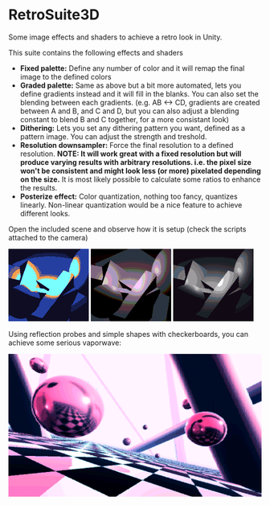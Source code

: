 # RetroSuite3D
Some image effects and shaders to achieve a retro look in Unity.

This suite contains the following effects and shaders

* **Fixed palette:** Define any number of color and it will remap the final image to the defined colors
* **Graded palette:** Same as above but a bit more automated, lets you define gradients instead and it will fill in the blanks. You can also set the blending between each gradients. (e.g. AB <-> CD, gradients are created between A and B, and C and D, but you can also adjust a blending constant to blend B and C together, for a more consistant look)
* **Dithering:** Lets you set any dithering pattern you want, defined as a pattern image. You can adjust the strength and treshold.
* **Resolution downsampler:** Force the final resolution to a defined resolution. **NOTE: It will work great with a fixed resolution but will produce varying results with arbitrary resolutions. i.e. the pixel size won't be consistent and might look less (or more) pixelated depending on the size.** It is most likely possible to calculate some ratios to enhance the results.
* **Posterize effect:** Color quantization, nothing too fancy, quantizes linearly. Non-linear quantization would be a nice feature to achieve different looks.

Open the included scene and observe how it is setup (check the scripts attached to the camera)

![Fixed palette](Media/e1.png) ![Posterization](Media/e2.png) ![Graded palette](Media/e3.png)

Using reflection probes and simple shapes with checkerboards, you can achieve some serious vaporwave:

![](Media/scene.png)
